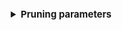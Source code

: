 <details>
<summary style="text-align:right;font-size:15px"><b>Pruning parameters</b></summary>

>Pruning parameters determine the pruning of the second degree graph. You can select  `Betweenness percentile` parameters, `Degree pruned` and `Partition type for pruned graph`. If you choose a `cpm` option, an additional slider with  `Resolution for pruned graph (0-low, 1-high)` is enabled, giving you the option to refine or engross the communities in the pruned graph.  

</details>